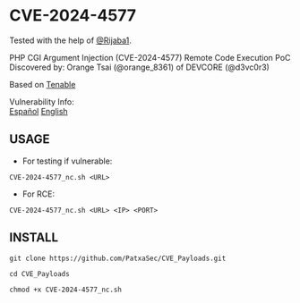 # CVE-2024-4577

Tested with the help of [@Rijaba1](https://www.twitch.tv/rijaba1).

PHP CGI Argument Injection (CVE-2024-4577) Remote Code Execution PoC
Discovered by: Orange Tsai (@orange_8361) of DEVCORE (@d3vc0r3)

Based on [Tenable](https://www.tenable.com/blog/cve-2024-4577-proof-of-concept-available-for-php-cgi-argument-injection-vulnerability)

Vulnerability Info:  
[Español](https://www.incibe.es/incibe-cert/alerta-temprana/vulnerabilidades/cve-2024-4577)
[English](https://cve.mitre.org/cgi-bin/cvename.cgi?name=2024-4577)


## USAGE

- For testing if vulnerable:

```
CVE-2024-4577_nc.sh <URL>
```

- For RCE:

```
CVE-2024-4577_nc.sh <URL> <IP> <PORT>
```

## INSTALL

```
git clone https://github.com/PatxaSec/CVE_Payloads.git
```

```
cd CVE_Payloads
```

```
chmod +x CVE-2024-4577_nc.sh
```

